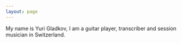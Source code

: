 ```yaml
---
layout: page
---
```

My name is Yuri Gladkov, I am a guitar player, transcriber and session musician in Switzerland.


